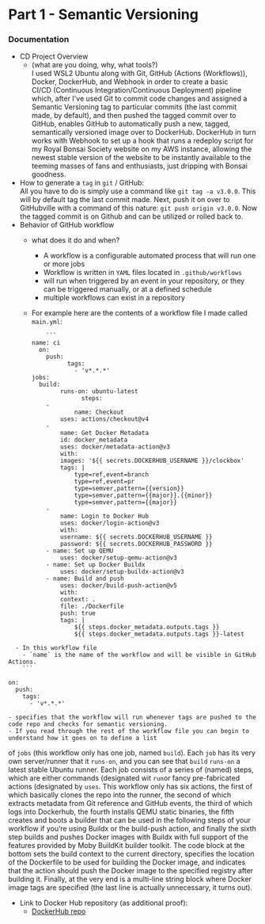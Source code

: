 # Part 1 - Semantic Versioning  

### Documentation  

- CD Project Overview
  - (what are you doing, why, what tools?)  
    I used WSL2 Ubuntu along with Git, GitHub (Actions (Workflows)), Docker, DockerHub, and Webhook in order to create a basic   
    CI/CD (Continuous Integration/Continuous Deployment) pipeline which, after I've used Git to commit code changes 
    and assigned a Semantic Versioning tag to particular commits (the last commit made, by default), and then pushed the tagged commit over to GitHub, enables 
    GitHub to automatically push a new, tagged, semantically versioned image over to DockerHub. DockerHub in turn works with Webhook 
    to set up a hook that runs a redeploy script for my Royal Bonsai Society website on my AWS instance, allowing the newest stable version of the 
    website to be instantly available to the teeming masses of fans and enthusiasts, just dripping with Bonsai goodness.  
- How to generate a `tag` in `git` / GitHub:   
  All you have to do is simply use a command like `git tag -a v3.0.0`. This will by default tag the last commit made. Next, push it on over to GitHubville 
  with a command of this nature: `git push origin v3.0.0`. Now the tagged commit is on Github and can be utilized or rolled back to. 
- Behavior of GitHub workflow
  - what does it do and when? 
    - A workflow is a configurable automated process that will run one or more jobs
    - Workflow is written in `YAML` files located in `.github/workflows`
    - will run when triggered by an event in your repository, or they can be triggered manually, or at a defined schedule
    - multiple workflows can exist in a repository
  - For example here are the contents of a workflow file I made called `main.yml`: 
 
    		```
		name: ci
		  on:
  		    push:
    		      tags:
      		        - 'v*.*.*'      
		jobs:
  		  build:
    		    runs-on: ubuntu-latest
    	              steps:
      		- 
                    name: Checkout
        		uses: actions/checkout@v4
      		- 
        		name: Get Docker Metadata
        		id: docker_metadata
        		uses: docker/metadata-action@v3
        		with:
          		images: '${{ secrets.DOCKERHUB_USERNAME }}/clockbox'
          		tags: |
            		type=ref,event=branch
            		type=ref,event=pr
            		type=semver,pattern={{version}}
            		type=semver,pattern={{major}}.{{minor}}
            		type=semver,pattern={{major}}
      		- 
        		name: Login to Docker Hub
        		uses: docker/login-action@v3
        		with:
          		username: ${{ secrets.DOCKERHUB_USERNAME }}
          		password: ${{ secrets.DOCKERHUB_PASSWORD }}
      		- name: Set up QEMU
        		uses: docker/setup-qemu-action@v3
      		- name: Set up Docker Buildx
        		uses: docker/setup-buildx-action@v3
      		- name: Build and push
        		uses: docker/build-push-action@v5
        		with:
          		context: .
          		file: ./Dockerfile
          		push: true
          		tags: |
            		${{ steps.docker_metadata.outputs.tags }}
            		${{ steps.docker_metadata.outputs.tags }}-latest
```
  - In this workflow file 
    - `name` is the name of the workflow and will be visible in GitHub Actions. 
    ```

on:
  push:
    tags:
      - 'v*.*.*'
```
    - specifies that the workflow will run whenever tags are pushed to the code repo and checks for semantic versioning. 
    - If you read through the rest of the workflow file you can begin to understand how it goes on to define a list 
   of `jobs` (this workflow only has one job, named `build`). Each `job` has its very own server/runner that it `runs-on`, 
   and you can see that `build` `runs-on` a latest stable Ubuntu runner. Each job consists of a series of (named) steps, which are either commands
   (designated wit `run`or fancy pre-fabricated actions (designated by `uses`. This workflow only has six actions, the first of which basically clones 
   the repo into the runner, the second of which extracts metadata from Git reference and GitHub events, the third of which logs into Dockerhub, 
   the fourth installs QEMU static binaries, the fifth creates and boots a builder that can be used in the following steps of 
   your workflow if you’re using Buildx or the build-push action, and finally the sixth step builds and pushes Docker images 
   with Buildx with full support of the features provided by Moby BuildKit builder toolkit. The code block at the bottom 
   sets the build context to the current directory, specifies the location of the Dockerfile to be used for building the Docker image, 
   and indicates that the action should push the Docker image to the specified registry after building it. Finally, at the very end 
   is a multi-line string block where Docker image tags are specified (the last line is actually unnecessary, it turns out).
- Link to Docker Hub repository (as additional proof):
	- [DockerHub repo](https://hub.docker.com/repository/docker/jjh0k3/clockbox/general)


